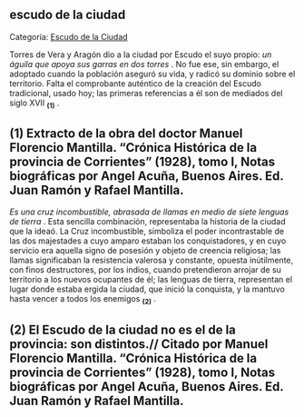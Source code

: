 ## escudo de la ciudad

Categoría: [Escudo de la Ciudad](http://descubrircorrientes.com.ar/2012/index.php/1405-historia-desde-el-origen-hasta-1814/corrientes-colonial-primeras-noticias/los-primeros-anos-de-la-ciudad-de-vera/escudo-de-la-ciudad)

Torres de Vera y Aragón dio a la ciudad por Escudo el suyo propio: _un_ _águila que apoya sus garras en dos torres_ . No fue ese, sin embargo, el adoptado cuando la población aseguró su vida, y radicó su dominio sobre el territorio. Falta el comprobante auténtico de la creación del Escudo tradicional, usado hoy; las primeras referencias a él son de mediados del siglo XVII <sub><strong><span><span>(1)</span></span></strong></sub> .

## **(1)** Extracto de la obra del doctor Manuel Florencio Mantilla. “Crónica Histórica de la provincia de Corrientes” (1928), tomo I, Notas biográficas por Angel Acuña, Buenos Aires. Ed. Juan Ramón y Rafael Mantilla.

_Es una cruz incombustible, abrasada de llamas en medio de siete lenguas de tierra_ . Esta sencilla combinación, representaba la historia de la ciudad que la ideaó. La Cruz incombustible, simboliza el poder incontrastable de las dos majestades a cuyo amparo estaban los conquistadores, y en cuyo servicio era aquella signo de posesión y objeto de creencia religiosa; las llamas significaban la resistencia valerosa y constante, opuesta inútilmente, con finos destructores, por los indios, cuando pretendieron arrojar de su territorio a los nuevos ocupantes de él; las lenguas de tierra, representan el lugar donde estaba ergida la ciudad, que inició la conquista, y la mantuvo hasta vencer a todos los enemigos <sub><strong><span><span>(2)</span></span></strong></sub> .  

## **(2)** El Escudo de la ciudad no es el de la provincia: son distintos.// Citado por Manuel Florencio Mantilla. “Crónica Histórica de la provincia de Corrientes” (1928), tomo I, Notas biográficas por Angel Acuña, Buenos Aires. Ed. Juan Ramón y Rafael Mantilla.